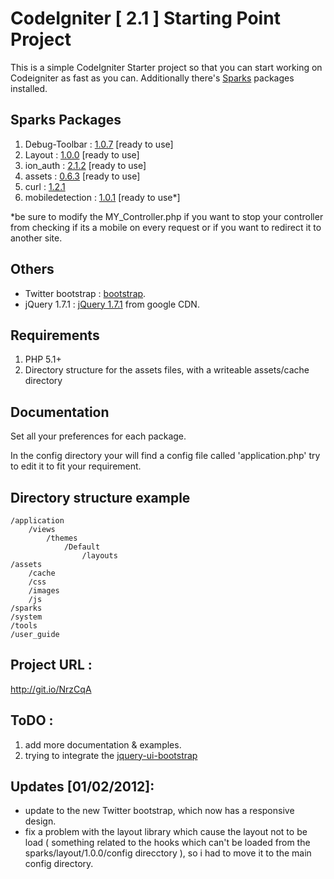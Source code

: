 # CodeIgniter [ 2.1 ] Starting Point Project

This is a simple CodeIgniter Starter project so that you can start working on Codeigniter as fast as you can.
Additionally there's <a href="http://getsparks.org">Sparks</a> packages installed.

## Sparks Packages

1. Debug-Toolbar : <a href="http://getsparks.org/packages/Debug-Toolbar/versions/HEAD/show">1.0.7</a> [ready to use]
2. Layout : <a href="http://getsparks.org/packages/layout/versions/HEAD/show">1.0.0</a> [ready to use]
3. ion_auth : <a href="http://getsparks.org/packages/ion_auth/versions/HEAD/show">2.1.2</a> [ready to use]
4. assets : <a href="http://getsparks.org/packages/assets/versions/HEAD/show">0.6.3</a> [ready to use]
5. curl : <a href="http://getsparks.org/packages/curl/versions/HEAD/show">1.2.1</a>
6. mobiledetection : <a href="http://getsparks.org/packages/mobiledetection/versions/HEAD/show">1.0.1</a> [ready to use*]

*be sure to modify the MY_Controller.php if you want to stop your controller from checking if its a mobile on every request or if you want to redirect it to another site.

## Others
* Twitter bootstrap : <a href="http://twitter.github.com/bootstrap/">bootstrap</a>.
* jQuery 1.7.1 : <a href="http://jquery.com">jQuery 1.7.1</a> from google CDN.

## Requirements

1. PHP 5.1+
2. Directory structure for the assets files, with a writeable assets/cache directory

## Documentation

Set all your preferences for each package.

In the config directory your will find a config file called 'application.php' try to edit it to fit your requirement.

## Directory structure example

	/application
		/views
            /themes
            	/Default
                	/layouts
	/assets
		/cache
		/css
		/images
		/js
	/sparks
	/system
	/tools
	/user_guide


## Project URL : 
http://git.io/NrzCqA

## ToDO :
1. add more documentation & examples.
2. trying to integrate the <a href="http://s.zah.me/AFy8LM">jquery-ui-bootstrap</a>

## Updates [01/02/2012]:
* update to the new Twitter bootstrap, which now has a responsive design.
* fix a problem with the layout library which cause the layout not to be load ( something related to the hooks which can't be loaded from the sparks/layout/1.0.0/config direcctory ), so i had to move it to the main config directory.
